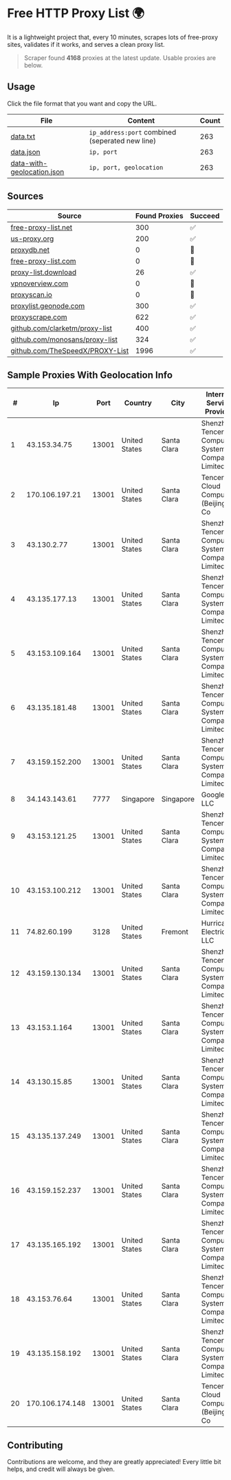 
# Free HTTP Proxy List 🌍

It is a lightweight project that, every 10 minutes, scrapes lots of free-proxy sites, validates if it works, and serves a clean proxy list.


> Scraper found **4168** proxies at the latest update. Usable proxies are below.

## Usage

Click the file format that you want and copy the URL.


|File|Content|Count|
|----|-------|-----|
|[data.txt](https://raw.githubusercontent.com/themiralay/Proxy-List-World/master/data.txt)|`ip_address:port` combined (seperated new line)|263|
|[data.json](https://raw.githubusercontent.com/themiralay/Proxy-List-World/master/data.json)|`ip, port`|263|
|[data-with-geolocation.json](https://raw.githubusercontent.com/themiralay/Proxy-List-World/master/data-with-geolocation.json)|`ip, port, geolocation`|263|

## Sources

|Source|Found Proxies|Succeed|
|------|-------------|-------|
|[free-proxy-list.net](https://free-proxy-list.net)|300|✅|
|[us-proxy.org](https://www.us-proxy.org)|200|✅|
|[proxydb.net](http://proxydb.net)|0|🚫|
|[free-proxy-list.com](https://free-proxy-list.com/?page=&port=&type%5B%5D=http&type%5B%5D=https&up_time=0&search=Search)|0|🚫|
|[proxy-list.download](https://www.proxy-list.download/HTTP)|26|✅|
|[vpnoverview.com](https://vpnoverview.com/privacy/anonymous-browsing/free-proxy-servers)|0|🚫|
|[proxyscan.io](https://www.proxyscan.io)|0|🚫|
|[proxylist.geonode.com](https://proxylist.geonode.com/api/proxy-list?limit=300&page=1&sort_by=lastChecked&sort_type=desc&protocols=http,https)|300|✅|
|[proxyscrape.com](https://api.proxyscrape.com/v2/?request=displayproxies&protocol=http&timeout=10000&country=all&ssl=all&anonymity=all)|622|✅|
|[github.com/clarketm/proxy-list](https://raw.githubusercontent.com/clarketm/proxy-list/master/proxy-list-raw.txt)|400|✅|
|[github.com/monosans/proxy-list](https://raw.githubusercontent.com/monosans/proxy-list/main/proxies/http.txt)|324|✅|
|[github.com/TheSpeedX/PROXY-List](https://raw.githubusercontent.com/TheSpeedX/PROXY-List/master/http.txt)|1996|✅|


## Sample Proxies With Geolocation Info

|#|Ip|Port|Country|City|Internet Service Provider|
|-|--|----|-------|----|-------------------------|
|1|43.153.34.75|13001|United States|Santa Clara|Shenzhen Tencent Computer Systems Company Limited|
|2|170.106.197.21|13001|United States|Santa Clara|Tencent Cloud Computing (Beijing) Co|
|3|43.130.2.77|13001|United States|Santa Clara|Shenzhen Tencent Computer Systems Company Limited|
|4|43.135.177.13|13001|United States|Santa Clara|Shenzhen Tencent Computer Systems Company Limited|
|5|43.153.109.164|13001|United States|Santa Clara|Shenzhen Tencent Computer Systems Company Limited|
|6|43.135.181.48|13001|United States|Santa Clara|Shenzhen Tencent Computer Systems Company Limited|
|7|43.159.152.200|13001|United States|Santa Clara|Shenzhen Tencent Computer Systems Company Limited|
|8|34.143.143.61|7777|Singapore|Singapore|Google LLC|
|9|43.153.121.25|13001|United States|Santa Clara|Shenzhen Tencent Computer Systems Company Limited|
|10|43.153.100.212|13001|United States|Santa Clara|Shenzhen Tencent Computer Systems Company Limited|
|11|74.82.60.199|3128|United States|Fremont|Hurricane Electric LLC|
|12|43.159.130.134|13001|United States|Santa Clara|Shenzhen Tencent Computer Systems Company Limited|
|13|43.153.1.164|13001|United States|Santa Clara|Shenzhen Tencent Computer Systems Company Limited|
|14|43.130.15.85|13001|United States|Santa Clara|Shenzhen Tencent Computer Systems Company Limited|
|15|43.135.137.249|13001|United States|Santa Clara|Shenzhen Tencent Computer Systems Company Limited|
|16|43.159.152.237|13001|United States|Santa Clara|Shenzhen Tencent Computer Systems Company Limited|
|17|43.135.165.192|13001|United States|Santa Clara|Shenzhen Tencent Computer Systems Company Limited|
|18|43.153.76.64|13001|United States|Santa Clara|Shenzhen Tencent Computer Systems Company Limited|
|19|43.135.158.192|13001|United States|Santa Clara|Shenzhen Tencent Computer Systems Company Limited|
|20|170.106.174.148|13001|United States|Santa Clara|Tencent Cloud Computing (Beijing) Co|



## Contributing

Contributions are welcome, and they are greatly appreciated! Every
little bit helps, and credit will always be given.

